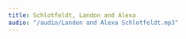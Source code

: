 ```yaml
---
title: Schlotfeldt, Landon and Alexa
audio: "/audio/Landon and Alexa Schlotfeldt.mp3"
---
```


        